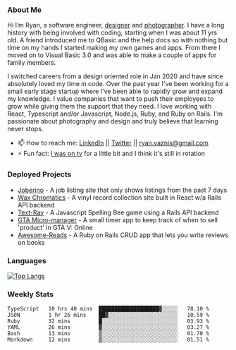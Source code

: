 ### About Me
Hi I’m Ryan, a software engineer, [designer](https://www.denvermullets.com/video) and [photographer](https://www.denvermullets.com/). I have a long history with being involved with coding, starting when I was about 11 yrs old. A friend introduced me to QBasic and the help docs so with nothing but time on my hands I started making my own games and apps. From there I moved on to Visual Basic 3.0 and was able to make a couple of apps for family members.

I switched careers from a design oriented role in Jan 2020 and have since absolutely loved my time in code. Over the past year I've been working for a small early stage startup where I've been able to rapidly grow and expand my knowledge. I value companies that want to push their employees to grow while giving them the support that they need. I love working with React, Typescript and/or Javascript, Node.js, Ruby, and Ruby on Rails. I'm passionate about photography and design and truly believe that learning never stops.

- 📫 How to reach me: [LinkedIn](https://www.linkedin.com/in/ryanvaznis) || [Twitter](https://twitter.com/ryanvaznis) || ryan.vaznis@gmail.com
- ⚡ Fun fact: [I was on tv](https://vimeo.com/381425882) for a little bit and I think it's still in rotation

<!-- ### Currently Working On
- [Video Game] In my free time I've been working on a game built with Godot Engine and GDScript (similar to Python)
- [Joberino](https://github.com/denvermullets/joberino-portal-api) - A local job scraper that pulls from job sites within the last 24hrs so you can stay on top of unique job postings day to day. Hide jobs you don't want and hides all Senior level jobs. Feel free to fork / clone and make PR's! -->


### Deployed Projects

- [Joberino](https://joberino.dev) - A job listing site that only shows listings from the past 7 days
- [Wax Chromatics](https://waxchromatics.com) - A vinyl record collection site built in React w/a Rails API backend
- [Text-Ray](https://text-ray.xyz) - A Javascript Spelling Bee game using a Rails API backend
- [GTA Micro-manager](https://gtao-tracker.xyz) - A small timer app to keep track of when to sell 'product' in GTA V: Online
- [Awesome-Reads](https://awesome-reads.com) - A Ruby on Rails CRUD app that lets you write reviews on books

### Languages

[![Top Langs](https://github-readme-stats.vercel.app/api/top-langs/?username=denvermullets&layout=compact&langs_count=10)](https://github.com/denvermullets)

### Weekly Stats
<!--START_SECTION:waka-->

```text
TypeScript   10 hrs 40 mins  ███████████████████▓░░░░░   78.10 %
JSON         1 hr 26 mins    ██▓░░░░░░░░░░░░░░░░░░░░░░   10.59 %
Ruby         32 mins         █░░░░░░░░░░░░░░░░░░░░░░░░   03.93 %
YAML         26 mins         ▓░░░░░░░░░░░░░░░░░░░░░░░░   03.27 %
Bash         13 mins         ▒░░░░░░░░░░░░░░░░░░░░░░░░   01.70 %
Markdown     12 mins         ▒░░░░░░░░░░░░░░░░░░░░░░░░   01.51 %
```

<!--END_SECTION:waka-->


